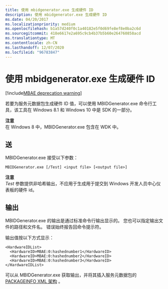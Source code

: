 ```yaml
---
title: 使用 mbidgenerator.exe 生成硬件 ID
description: 使用 mbidgenerator.exe 生成硬件 ID
ms.date: 04/20/2017
ms.localizationpriority: medium
ms.openlocfilehash: b1a57d240f0c1a40182e5f0d69fe8ef8e0ba2c6d
ms.sourcegitcommit: 418e6617e2a695c9cb4b37b5b60e264760858acd
ms.translationtype: MT
ms.contentlocale: zh-CN
ms.lasthandoff: 12/07/2020
ms.locfileid: "96783847"
---
```

# <a name="using-mbidgeneratorexe-to-generate-hardware-ids"></a>使用 mbidgenerator.exe 生成硬件 ID

[!include[MBAE deprecation warning](../includes/mbae-deprecation-warning.md)]

若要为服务元数据包生成硬件 ID 值，可以使用 MBIDGenerator.exe 命令行工具，该工具在 Windows 8.1 和 Windows 10 中是 SDK 的一部分。

**注意**  
在 Windows 8 中，MBIDGenerator.exe 包含在 WDK 中。

 

## <a name="span-idinputspanspan-idinputspanspan-idinputspaninput"></a><span id="Input"></span><span id="input"></span><span id="INPUT"></span>送


MBIDGenerator.exe 接受以下参数：

``` syntax
MBIDGenerator.exe [/Test] <input file> [<output file>]
```

**注意**  
*Test* 参数提供非哈希输出，不应用于生成用于提交到 Windows 开发人员中心仪表板的硬件 id。

 

## <a name="span-idoutputspanspan-idoutputspanspan-idoutputspanoutput"></a><span id="Output"></span><span id="output"></span><span id="OUTPUT"></span>输出


MBIDGenerator.exe 的输出是通过标准命令行输出显示的。 您也可以指定输出文件的路径和文件名。 错误始终报告回命令提示符。

输出值按以下方式显示：

``` syntax
<HardwareIDList>
  <HardwareID>MBAE:0:hashednumber1</HardwareID>
  <HardwareID>MBAE:0:hashednumber2</HardwareID>
  <HardwareID>MBAE:0:hashednumber3</HardwareID>
</HardwareIDList>
```

可以从 MBIDGenerator.exe 获取输出，并将其插入服务元数据包的 [PACKAGEINFO XML 架构](packageinfo-xml-schema.md) 。

 

 





